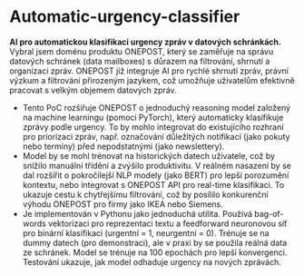 # Automatic-urgency-classifier
**AI pro automatickou klasifikaci urgency zpráv v datových schránkách.**
Vybral jsem doménu produktu ONEPOST, který se zaměřuje na správu datových schránek (data mailboxes) s důrazem na filtrování, shrnutí a organizaci zpráv. ONEPOST již integruje AI pro rychlé shrnutí zpráv, právní výzkum a filtrování přirozeným jazykem, což umožňuje uživatelům efektivně pracovat s velkým objemem datových zpráv.
- Tento PoC rozšiřuje ONEPOST o jednoduchý reasoning model založený na machine learningu (pomocí PyTorch), který automaticky klasifikuje zprávy podle urgency. To by mohlo integrovat do existujícího rozhraní pro priorizaci zpráv, např. označování důležitých notifikací (jako pokuty nebo termíny) před nepodstatnými (jako newslettery).
- Model by se mohl trénovat na historických datech uživatele, což by snížilo manuální třídění a zvýšilo produktivitu. V reálném nasazení by se dal rozšířit o pokročilejší NLP modely (jako BERT) pro lepší porozumění kontextu, nebo integrovat s ONEPOST API pro real-time klasifikaci. To ukazuje cestu k chytřejšímu filtrování, což by posílilo konkurenční výhodu ONEPOST pro firmy jako IKEA nebo Siemens.
- Je implementován v Pythonu jako jednoduchá utilita. Používá bag-of-words vektorizaci pro reprezentaci textu a feedforward neuronovou síť pro binární klasifikaci (urgentní = 1, neurgentní = 0). Trénuje se na dummy datech (pro demonstraci), ale v praxi by se použila reálná data ze schránek. Model se trénuje na 100 epochách pro lepší konvergenci. Testování ukazuje, jak model odhaduje urgency na nových zprávách.
